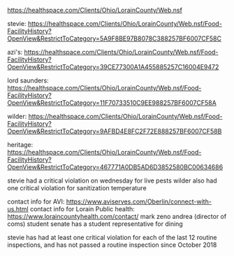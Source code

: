 https://healthspace.com/Clients/Ohio/LorainCounty/Web.nsf

stevie: https://healthspace.com/Clients/Ohio/LorainCounty/Web.nsf/Food-FacilityHistory?OpenView&RestrictToCategory=5A9F8BE97B8078C388257BF6007CF58C

azi's: https://healthspace.com/Clients/Ohio/LorainCounty/Web.nsf/Food-FacilityHistory?OpenView&RestrictToCategory=39CE77300A1A455885257C16004E9472

lord saunders: https://healthspace.com/Clients/Ohio/LorainCounty/Web.nsf/Food-FacilityHistory?OpenView&RestrictToCategory=11F70733510C9EE988257BF6007CF58A

wilder: https://healthspace.com/Clients/Ohio/LorainCounty/Web.nsf/Food-FacilityHistory?OpenView&RestrictToCategory=9AFBD4E8FC2F72E888257BF6007CF58B

heritage: https://healthspace.com/Clients/Ohio/LorainCounty/Web.nsf/Food-FacilityHistory?OpenView&RestrictToCategory=467771A0DB5AD6D3852580BC00634686

stevie had a critical violation on wednesday for live pests
wilder also had one critical violation for sanitization temperature

contact info for AVI: https://www.aviserves.com/Oberlin/connect-with-us.html
contact info for Lorain Public health: https://www.loraincountyhealth.com/contact/
mark zeno
andrea (director of coms)
student senate has a student representative for dining

stevie has had at least one critical violation for each of the last 12 routine inspections, and has not passed a routine inspection since October 2018